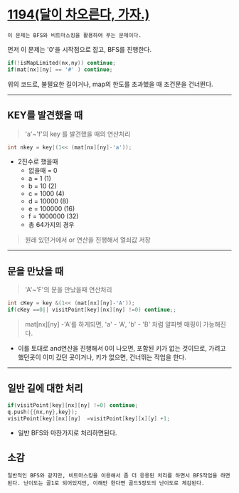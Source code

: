 # [1194(달이 차오른다, 가자.)](./1194.cpp)

```이 문제는 BFS와 비트마스킹을 활용하여 푸는 문제이다.```

먼저 이 문제는 '0'을 시작점으로 잡고, BFS를 진행한다.

```C++
if(!isMapLimited(nx,ny)) continue;
if(mat[nx][ny] == '#' ) continue;
```
위의 코드로, 불필요한 길이거나, map의 한도를 초과했을 때 조건문을 건너뛴다.
<hr>

## KEY를 발견했을 때
> 'a'~'f'의 key 를 발견했을 때의 연산처리
```c++
int nkey = key|(1<< (mat[nx][ny]-'a'));
```
* 2진수로 했을때
  * 없을때 = 0
  * a = 1 (1)
  * b = 10 (2)
  * c = 1000 (4)
  * d = 10000 (8)
  * e = 100000 (16)
  * f = 1000000 (32)
  * 총 64가지의 경우
> 원래 있던거에서 or 연산을 진행해서 열쇠값 저장

<hr>

## 문을 만났을 때
> 'A'~'F'의 문을 만났을때 연산처리

```c++
int cKey = key &(1<< (mat[nx][ny]-'A'));
if(cKey ==0|| visitPoint[key][nx][ny] !=0) continue;;
```
> mat[nx][ny] -'A'를 하게되면, 
> 'a' - 'A', 'b' - 'B' 처럼 알파벳 매핑이 가능해진다.

* 이를 토대로 and연산을 진행해서 0이 나오면, 포함된 키가 없는 것이므로, 가려고 했던곳이 이미 갔던 곳이거나, 키가 없으면, 건너뛰는 작업을 한다.

<hr>

## 일반 길에 대한 처리

```C++
if(visitPoint[key][nx][ny] !=0) continue;
q.push({{nx,ny},key});
visitPoint[key][nx][ny]  =visitPoint[key][x][y] +1;
```
* 일반 BFS와 마찬가지로 처리하면된다.


## 소감
```일반적인 BFS와 같지만, 비트마스킹을 이용해서 좀 더 응용된 처리를 하면서 BFS작업을 하면된다. 난이도는 골1로 되어있지만, 이해만 한다면 골드5정도의 난이도로 체감된다.```
